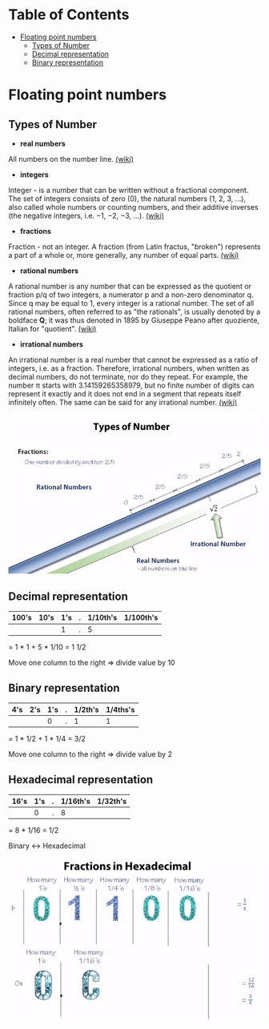 # Table of Contents

- [Floating point numbers](#floating-point-numbers)
    - [Types of Number](#types-of-number)
    - [Decimal representation](#decimal-representation)
    - [Binary representation](#binary-representation)

# Floating point numbers

## Types of Number

- **real numbers**

All numbers on the number line. [(wiki)](https://en.wikipedia.org/wiki/Real_number)

- **integers** 

Integer - is a number that can be written without a fractional component. The set of integers consists of zero (0), the natural numbers (1, 2, 3, …), also called whole numbers or counting numbers, and their additive inverses (the negative integers, i.e. −1, −2, −3, …). [(wiki)](https://en.wikipedia.org/wiki/Integer)

- **fractions**

Fraction - not an integer. A fraction (from Latin fractus, "broken") represents a part of a whole or, more generally, any number of equal parts. [(wiki)](https://en.wikipedia.org/wiki/Fraction_(mathematics))

- **rational numbers**

A rational number is any number that can be expressed as the quotient or fraction p/q of two integers, a numerator p and a non-zero denominator q. Since q may be equal to 1, every integer is a rational number. The set of all rational numbers, often referred to as "the rationals", is usually denoted by a boldface **Q**; it was thus denoted in 1895 by Giuseppe Peano after quoziente, Italian for "quotient". [(wiki)](https://en.wikipedia.org/wiki/Rational_number)

- **irrational numbers** 

An irrational number is a real number that cannot be expressed as a ratio of integers, i.e. as a fraction. Therefore, irrational numbers, when written as decimal numbers, do not terminate, nor do they repeat. For example, the number π starts with 3.14159265358979, but no finite number of digits can represent it exactly and it does not end in a segment that repeats itself infinitely often. The same can be said for any irrational number. [(wiki)](https://en.wikipedia.org/wiki/Irrational_number)

![](https://github.com/abdurahmanus/notes/blob/master/images/math_for_programmers/numbers.png)

## Decimal representation

|100's|10's|1's|.|1/10th's|1/100th's|
|---|---|---|---|---|---|
| | |1|.|5| |

= 1 * 1 + 5 * 1/10 = 1 1/2

Move one column to the right => divide value by 10

## Binary representation

|4's|2's|1's|.|1/2th's|1/4ths's|
|---|---|---|---|---|---|
| | |0|.|1|1|

= 1 * 1/2 + 1 * 1/4 = 3/2

Move one column to the right => divide value by 2

## Hexadecimal representation

|16's|1's|.|1/16th's|1/32th's|
|---|---|---|---|---|
| |0|.|8| |

= 8 * 1/16 = 1/2

Binary <-> Hexadecimal

![](https://github.com/abdurahmanus/notes/blob/master/images/math_for_programmers/fractions_in_hexadecimal.png)


